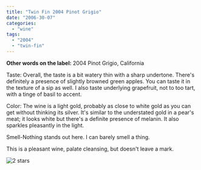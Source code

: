 ```yaml
---
title: "Twin Fin 2004 Pinot Grigio"
date: "2006-30-07"
categories:
  - "wine"
tags:
  - "2004"
  - "twin-fin"
---
```


**Other words on the label:** 2004 Pinot Grigio, California

Taste: Overall, the taste is a bit watery thin with a sharp undertone. There's definitely a presence of slightly browned green apples. You can taste it in the texture of a sip as well. I also taste underlying grapefruit, not to too tart, with a tinge of basil to accent.

Color: The wine is a light gold, probably as close to white gold as you can get without thinking its silver. It's similar to the understated gold in a pear's meat; it looks white but there's a definite presence of melanin. It also sparkles pleasantly in the light.

Smell-Nothing stands out here. I can barely smell a thing.

This is a pleasant wine, palate cleansing, but doesn't leave a mark.

![2 stars](http://s3.amazonaws.com/thegourmez-wpmedia/2009/02/rating_chicken11.gif "rating_chicken11")

